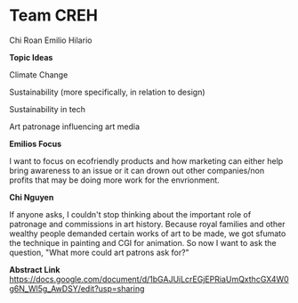 Team CREH
==========

Chi
Roan
Emilio
Hilario


**Topic Ideas**

Climate Change

Sustainability (more specifically, in relation to design)

Sustainability in tech

Art patronage influencing art media

**Emilios Focus**

I want to focus on ecofriendly products and how marketing can either help bring awareness to an issue or it can drown out other companies/non profits that may be doing more work for the envrionment.

**Chi Nguyen**

If anyone asks, I couldn't stop thinking about the important role of patronage and commissions in art history. Because royal families and other wealthy people demanded certain works of art to be made, we got sfumato the technique in painting and CGI for animation. So now I want to ask the question, "What more could art patrons ask for?"

**Abstract Link**
https://docs.google.com/document/d/1bGAJUiLcrEGjEPRiaUmQxthcGX4W0g6N_Wl5g_AwDSY/edit?usp=sharing
